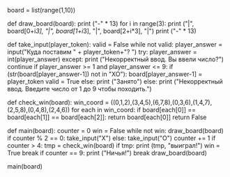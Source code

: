 board = list(range(1,10))

def draw_board(board):
    print ("-" * 13)
    for i in range(3):
        print ("|", board[0+i*3], "|", board[1+i*3], "|", board[2+i*3], "|")
        print ("-" * 13)

def take_input(player_token):
    valid = False
    while not valid:
        player_answer = input("Куда поставим " + player_token+"? ")
        try:
            player_answer = int(player_answer)
        except:
            print ("Некорректный ввод. Вы ввели число?")
            continue
        if player_answer >= 1 and player_answer <= 9:
            if (str(board[player_answer-1]) not in "XO"):
                board[player_answer-1] = player_token
                valid = True
            else:
                print ("Занято")
        else:
            print ("Некорректный ввод. Введите число от 1 до 9 чтобы походить.")

def check_win(board):
    win_coord = ((0,1,2),(3,4,5),(6,7,8),(0,3,6),(1,4,7),(2,5,8),(0,4,8),(2,4,6))
    for each in win_coord:
        if board[each[0]] == board[each[1]] == board[each[2]]:
            return board[each[0]]
    return False

def main(board):
    counter = 0
    win = False
    while not win:
        draw_board(board)
        if counter % 2 == 0:
            take_input("X")
        else:
            take_input("O")
        counter += 1
        if counter > 4:
            tmp = check_win(board)
            if tmp:
                print (tmp, "выиграл!")
                win = True
                break
        if counter == 9:
            print ("Ничья!")
            break
    draw_board(board)

main(board)
